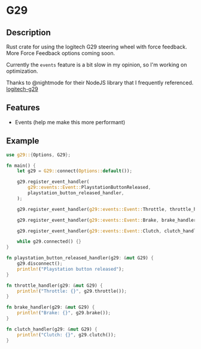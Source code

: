 # G29

## Description

Rust crate for using the logitech G29 steering wheel with force feedback.
More Force Feedback options coming soon.

Currently the `events` feature is a bit slow in my opinion, so I'm working on optimization.

Thanks to @nightmode for their NodeJS library that I frequently referenced. [logitech-g29](https://github.com/nightmode/logitech-g29)

## Features

- Events (help me make this more performant)

## Example

```rust
use g29::{Options, G29};

fn main() {
    let g29 = G29::connect(Options::default());

    g29.register_event_handler(
        g29::events::Event::PlaystationButtonReleased,
        playstation_button_released_handler,
    );

    g29.register_event_handler(g29::events::Event::Throttle, throttle_handler);

    g29.register_event_handler(g29::events::Event::Brake, brake_handler);

    g29.register_event_handler(g29::events::Event::Clutch, clutch_handler);

    while g29.connected() {}
}

fn playstation_button_released_handler(g29: &mut G29) {
    g29.disconnect();
    println!("Playstation button released");
}

fn throttle_handler(g29: &mut G29) {
    println!("Throttle: {}", g29.throttle());
}

fn brake_handler(g29: &mut G29) {
    println!("Brake: {}", g29.brake());
}

fn clutch_handler(g29: &mut G29) {
    println!("Clutch: {}", g29.clutch());
}
```

